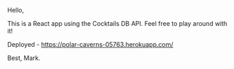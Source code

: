 Hello,

This is a React app using the Cocktails DB API. Feel free to play around with it!

Deployed - https://polar-caverns-05763.herokuapp.com/

Best,
Mark.